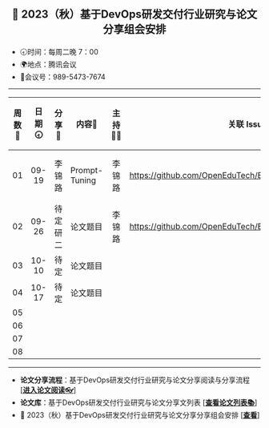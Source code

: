 ## <p align="center">🍁 2023（秋）基于DevOps研发交付行业研究与论文分享组会安排</p>

- 🕣时间：每周二晚 7：00
- 🌍地点：腾讯会议
- 📠会议号：989-5473-7674


****


| 周数📆 | 日期🕣 | 分享🙋  | 内容📒                                                        | 主持💂‍♂️ |                          关联 Issue                          |视频链接|
| :---: | :---: | :----: | ------------------------------------------------------------ | :----: | :----------------------------------------------------------: |:----------------------------------------------------------: |
|  01   | 09-19 |  李锦路  |          Prompt-Tuning       |  李锦路  |  https://github.com/OpenEduTech/EduTechResearch/issues/43  |视频链接|
|  02   | 09-26 |  待定研二  |  论文题目  | 李锦路 |https://github.com/OpenEduTech/EduTechResearch/issues/44 |
| 03 | 10-10 | 待定 | 论文题目 | |  |
| 04 | 10-17 | 待定 | 论文题目 | |  |
| 05 | | | | |  |
| 06 | | | | |  |
| 07 | | | | |  |
| 08 | | | | |  |

****

* **论文分享流程**：基于DevOps研发交付行业研究与论文分享阅读与分享流程 [[**进入论文阅读👓**]()]
* **论文库**：基于DevOps研发交付行业研究与论文分享文列表 [[**查看论文列表📚**](https://github.com/OpenEduTech/EduTechResearch/blob/main/PaperList.md)]
* 🍁 2023（秋）基于DevOps研发交付行业研究与论文分享分享组会安排 [[**查看**](https://github.com/OpenEduTech/EduTechResearch/issues/6)]
